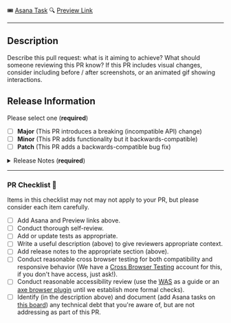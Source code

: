 🎟️ [Asana Task]()
🔍 [Preview Link](https://react-components-git-{branch-slug}-hashicorp.vercel.app)

---

## Description

Describe this pull request: what is it aiming to achieve? What should someone reviewing this PR know? If this PR includes visual changes, consider including before / after screenshots, or an animated gif showing interactions.

## Release Information

Please select one (**required**)

- [ ] **Major** (This PR introduces a breaking (incompatible API) change)
- [ ] **Minor** (This PR adds functionality but it backwards-compatible)
- [ ] **Patch** (This PR adds a backwards-compatible bug fix)

<details>
<summary>Release Notes (<strong>required</strong>)</summary>
<!-- This repo requires release notes on each PR in order to publish a package. Remove this comment and replace with release notes that will be reflected in the GitHub release notes. -->
</details>

---

### PR Checklist 🚀

Items in this checklist may not may not apply to your PR, but please consider each item carefully.

- [ ] Add Asana and Preview links above.
- [ ] Conduct thorough self-review.
- [ ] Add or update tests as appropriate.
- [ ] Write a useful description (above) to give reviewers appropriate context.
- [ ] Add release notes to the appropriate section (above).
- [ ] Conduct reasonable cross browser testing for both compatibility and responsive behavior (We have a [Cross Browser Testing](https://crossbrowsertesting.com) account for this, if you don't have access, just ask!).
- [ ] Conduct reasonable accessibility review (use the [WAS](https://accessible.org/Web-Accessibility-Standards-WAS-2.pdf) as a guide or an [axe browser plugin](https://www.deque.com/axe/) until we establish more formal checks).
- [ ] Identify (in the description above) and document (add Asana tasks on [this board](https://app.asana.com/0/1100423001970639/list)) any technical debt that you're aware of, but are not addressing as part of this PR.
